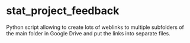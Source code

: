 # stat_project_feedback
Python script allowing to create lots of weblinks to multiple subfolders of the main folder in Google Drive and put the links into separate files.
